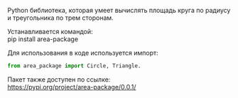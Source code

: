 Python библиотека, которая умеет вычислять площадь круга по радиусу и треугольника по трем сторонам.

Устанавливается командой:  
pip install area-package

Для использования в коде используется импорт:  
```python
from area_package import Circle, Triangle.
```

Пакет также доступен по ссылке:  
https://pypi.org/project/area-package/0.0.1/

